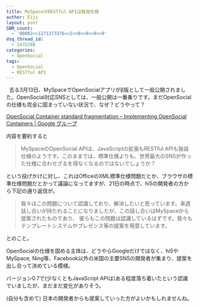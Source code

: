 ```yaml
---
title: MySpaceのRESTful APIは独自仕様
author: Eiji
layout: post
SBM_count:
  - '00002<>1271373376<>2<>0<>0<>0<>0'
dsq_thread_id:
  - 2435288
categories:
  - OpenSocial
tags:
  - OpenSocial
  - RESTful API
---
```

<div class="wp_plus_one_button" style="margin: 0 8px 8px 0; float:left; ">
  <g:plusone href="http://devlog.agektmr.com/archives/20" callback="wp_plus_one_handler"></g:plusone>
</div>

去る3月13日、MySpaceでOpenSocialアプリがβ版として一般公開されました。OpenSocial対応SNSとしては、一般公開は一番乗りです。まだOpenSocialの仕様も完全に固まっていない状況で、なぜ？どうやって？

<a href="http://groups.google.com/group/opensocial-container/browse_thread/thread/96761d3ebd53e32c/646c972cddae2d35" target="_blank">OpenSocial Container standard fragmentation &#8211; Implementing OpenSocial Containers | Google グループ</a>

内容を要約すると

> MySpaceのOpenSocial APIは、JavaScriptの拡張もRESTful APIも独自仕様のようです。このままでは、標準仕様よりも、世界最大のSNSが作った仕様に合わせざるを得なくなるのではないでしょうか？

という投げかけに対し、これはOfficeのXML標準仕様問題だとか、ブラウザの標準仕様問題だとかって議論になってますが、21日の時点で、hi5の開発者の方から下記の通り返信が。

> 我々はこの問題について認識しており、解決したいと思っています。来週話し合いが持たれることになりましたが、この話し合いはMySpaceから提案されたものであり、 彼らもこの問題は認識しているはずです。我々もテンプレートシステムやプレゼンス等の提案を用意しています。

とのこと。

OpenSocialの仕様を固める主体は、どうやらGoogleだけではなく、hi5やMySpace, Ning等、Facebook以外の米国の主要SNSの開発者が集まり、提案を出し合って決めている模様。

> 
バージョン0.7で(少なくともJavaScript APIは)ある程度落ち着いたという認識でいましたが、まだまだ変化がありそう。

(自分も含めて) 日本の開発者からも提案していった方がよいかもしれませんね。